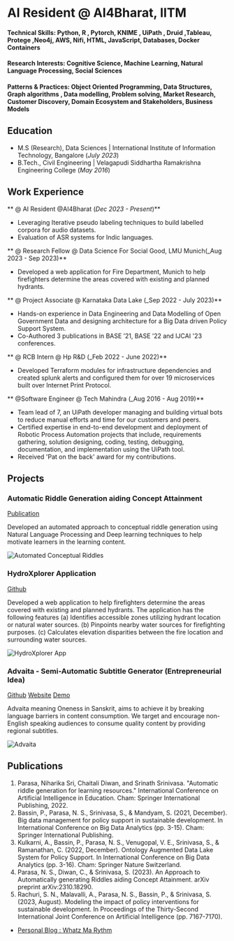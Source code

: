 
# AI Resident @ AI4Bharat, IITM

#### Technical Skills: Python, R , Pytorch, KNIME , UiPath , Druid ,Tableau, Protege ,Neo4j, AWS, Nifi, HTML, JavaScript, Databases, Docker Containers
#### Research Interests: Cognitive Science, Machine Learning, Natural Language Processing, Social Sciences
#### Patterns & Practices:  Object Oriented Programming, Data Structures, Graph algorithms , Data modelling, Problem solving, Market Research, Customer Discovery, Domain Ecosystem and Stakeholders, Business Models

## Education						       		
- M.S (Research), Data Sciences	| International Institute of Information Technology, Bangalore (_July 2023_)	 			        		
- B.Tech., Civil Engineering | Velagapudi Siddhartha Ramakrishna Engineering College (_May 2016_)

## Work Experience
** @ AI Resident @AI4Bharat (_Dec 2023 - Present_)**
- Leveraging Iterative pseudo labeling techniques to build labelled corpora for audio datasets.
- Evaluation of ASR systems for Indic languages.

** @ Research Fellow @ Data Science For Social Good, LMU Munich(_Aug 2023 - Sep 2023)**
- Developed a web application for Fire Department, Munich to help firefighters determine the areas covered with existing and planned hydrants.

** @ Project Associate @ Karnataka Data Lake (_Sep 2022 - July 2023)**
- Hands-on experience in Data Engineering and Data Modelling of Open Government Data and designing architecture for a Big Data driven Policy Support System. 
- Co-Authored 3 publications in BASE ’21, BASE ’22 and IJCAI '23 conferences.

** @ RCB Intern @ Hp R&D (_Feb 2022 - June 2022)**
- Developed Terraform modules for infrastructure dependencies and created splunk alerts and configured them for over 19 microservices built over Internet Print Protocol.

** @Software Engineer @ Tech Mahindra (_Aug 2016 - Aug 2019)**
- Team lead of 7, an UiPath developer managing and building virtual bots to reduce manual efforts and time for our customers and peers.
- Certified expertise in end-to-end development and deployment of Robotic Process Automation projects that include, requirements gathering, solution designing, coding, testing, debugging, documentation, and implementation using the UiPath tool.
- Received 'Pat on the back' award for my contributions.

## Projects
### Automatic Riddle Generation aiding Concept Attainment
[Publication](https://arxiv.org/pdf/2310.18290.pdf)

Developed an automated approach to conceptual riddle generation using Natural Language Processing and Deep learning techniques to help motivate learners in the learning content.

![Automated Conceptual Riddles](/assets/img/eeg_band_discovery.jpeg)

### HydroXplorer Application
[Github]()

Developed a web application to help firefighters determine the areas covered with existing and planned hydrants. The application has the following features
(a) Identifies accessible zones utilizing hydrant location or natural water sources.
(b) Pinpoints nearby water sources for firefighting purposes.
(c) Calculates elevation disparities between the fire location and surrounding water sources.

![HydroXplorer App](/assets/img/bike_study.jpeg)

### Advaita - Semi-Automatic Subtitle Generator (Entrepreneurial Idea)
[Github]()
[Website](https://advaita-research.blogspot.com/?m=1)
[Demo]()

Advaita  meaning Oneness in Sanskrit, aims to  achieve it by breaking language barriers in content consumption. 
We target and encourage non-English speaking audiences to consume quality content by providing regional subtitles.

![Advaita](/assets/img/bike_study.jpeg)


## Publications
1. Parasa, Niharika Sri, Chaitali Diwan, and Srinath Srinivasa. "Automatic riddle generation for learning resources." International Conference on Artificial Intelligence in Education. Cham: Springer International Publishing, 2022.
2. Bassin, P., Parasa, N. S., Srinivasa, S., & Mandyam, S. (2021, December). Big data management for policy support in sustainable development. In International Conference on Big Data Analytics (pp. 3-15). Cham: Springer International Publishing.
3. Kulkarni, A., Bassin, P., Parasa, N. S., Venugopal, V. E., Srinivasa, S., & Ramanathan, C. (2022, December). Ontology Augmented Data Lake System for Policy Support. In International Conference on Big Data Analytics (pp. 3-16). Cham: Springer Nature Switzerland.
4. Parasa, N. S., Diwan, C., & Srinivasa, S. (2023). An Approach to Automatically generating Riddles aiding Concept Attainment. arXiv preprint arXiv:2310.18290.
5. Rachuri, S. N., Malavalli, A., Parasa, N. S., Bassin, P., & Srinivasa, S. (2023, August). Modeling the impact of policy interventions for sustainable development. In Proceedings of the Thirty-Second International Joint Conference on Artificial Intelligence (pp. 7167-7170).

- [Personal Blog : Whatz Ma Rythm](https://niharikasriparasa.blogspot.com/)
